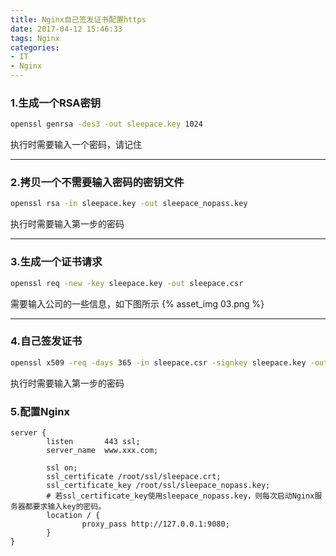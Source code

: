 ```yaml
---
title: Nginx自己签发证书配置https
date: 2017-04-12 15:46:33
tags: Nginx
categories:
- IT
- Nginx
---
```


<!-- toc -->

### 1.生成一个RSA密钥 
```bash
openssl genrsa -des3 -out sleepace.key 1024
```
执行时需要输入一个密码，请记住

---

### 2.拷贝一个不需要输入密码的密钥文件
```bash
openssl rsa -in sleepace.key -out sleepace_nopass.key
```
执行时需要输入第一步的密码

---

### 3.生成一个证书请求
```bash
openssl req -new -key sleepace.key -out sleepace.csr
```
需要输入公司的一些信息，如下图所示
{% asset_img 03.png %}

---

### 4.自己签发证书
```bash
openssl x509 -req -days 365 -in sleepace.csr -signkey sleepace.key -out sleepace.crt
```
执行时需要输入第一步的密码

### 5.配置Nginx
```
server {
        listen       443 ssl;
        server_name  www.xxx.com;
        
        ssl on;
        ssl_certificate /root/ssl/sleepace.crt;
        ssl_certificate_key /root/ssl/sleepace_nopass.key;
        # 若ssl_certificate_key使用sleepace_nopass.key，则每次启动Nginx服务器都要求输入key的密码。
        location / {
                proxy_pass http://127.0.0.1:9080;
        }
}

```
